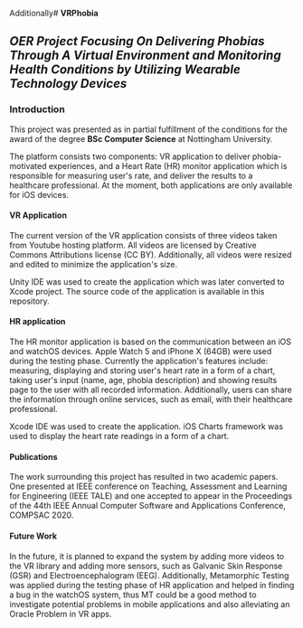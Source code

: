 Additionally# **VRPhobia**
## **_OER Project Focusing On Delivering Phobias Through A Virtual Environment and Monitoring Health Conditions by Utilizing Wearable Technology Devices_**

### Introduction
This project was presented as in partial fulfillment of the conditions for the award of the degree **BSc Computer Science** at Nottingham University.

The platform consists two components: VR application to deliver phobia-motivated experiences, and a Heart Rate (HR) monitor application which is responsible for measuring user's rate, and deliver the results to a healthcare professional. At the moment, both applications are only available for iOS devices.

#### VR Application

The current version of the VR application consists of three videos taken from Youtube hosting platform. All videos are licensed by Creative Commons Attributions license (CC BY). Additionally, all videos were resized and edited to minimize the application's size.

Unity IDE was used to create the application which was later converted to Xcode project. The source code of the application is available in this repository.

#### HR application

The HR monitor application is based on the communication between an iOS and watchOS devices. Apple Watch 5 and iPhone X (64GB) were used during the testing phase. Currently the application's features include: measuring, displaying and storing user's heart rate in a form of a chart, taking user's input (name, age, phobia description) and showing results page to the user with all recorded information. Additionally, users can share the information through online services, such as email, with their healthcare professional.

Xcode IDE was used to create the application. iOS Charts framework was used to display the heart rate readings in a form of a chart.

#### Publications
The work surrounding this project has resulted in two academic papers. One presented at IEEE conference on Teaching, Assessment and Learning for Engineering (IEEE TALE) and one accepted to appear in the Proceedings of the 44th IEEE Annual Computer Software and Applications Conference, COMPSAC 2020.

#### Future Work
In the future, it is planned to expand the system by adding more videos to the VR library and adding more sensors, such as Galvanic Skin Response (GSR) and Electroencephalogram (EEG). Additionally, Metamorphic Testing was applied during the testing phase of HR application and helped in finding a bug in the watchOS system, thus MT could be a good method to investigate potential problems in mobile applications and also alleviating an Oracle Problem in VR apps.
